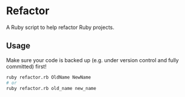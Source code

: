 # Refactor

A Ruby script to help refactor Ruby projects.

## Usage

Make sure your code is backed up (e.g. under version control and fully committed) first!

```bash
ruby refactor.rb OldName NewName
# or
ruby refactor.rb old_name new_name
```
